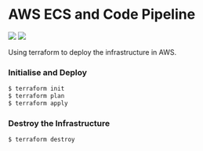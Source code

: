 # AWS ECS and Code Pipeline

![](https://image-publiclink.s3.amazonaws.com/terraform.png) ![](https://image-publiclink.s3.amazonaws.com/aws-logo.png)

Using terraform to deploy the infrastructure in AWS.

### Initialise and Deploy

```sh
$ terraform init
$ terraform plan
$ terraform apply
```

### Destroy the Infrastructure

```sh
$ terraform destroy
```